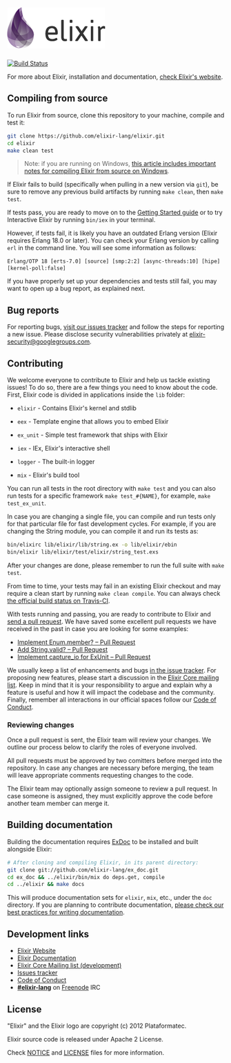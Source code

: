 ![Elixir](https://github.com/elixir-lang/elixir-lang.github.com/raw/master/images/logo/logo.png)
=========
[![Build Status](https://secure.travis-ci.org/elixir-lang/elixir.svg?branch=master
"Build Status")](https://travis-ci.org/elixir-lang/elixir)

For more about Elixir, installation and documentation,
[check Elixir's website](http://elixir-lang.org/).

## Compiling from source

To run Elixir from source, clone this repository to your machine, compile and test it:

```sh
git clone https://github.com/elixir-lang/elixir.git
cd elixir
make clean test
```

> Note: if you are running on Windows,
[this article includes important notes for compiling Elixir from source
on Windows](https://github.com/elixir-lang/elixir/wiki/Windows).

If Elixir fails to build (specifically when pulling in a new version via
`git`), be sure to remove any previous build artifacts by running
`make clean`, then `make test`.

If tests pass, you are ready to move on to the [Getting Started guide][1]
or to try Interactive Elixir by running `bin/iex` in your terminal.

However, if tests fail, it is likely you have an outdated Erlang version
(Elixir requires Erlang 18.0 or later). You can check your Erlang version
by calling `erl` in the command line. You will see some information as follows:

    Erlang/OTP 18 [erts-7.0] [source] [smp:2:2] [async-threads:10] [hipe] [kernel-poll:false]

If you have properly set up your dependencies and tests still fail,
you may want to open up a bug report, as explained next.

## Bug reports

For reporting bugs, [visit our issues tracker][2] and follow the steps
for reporting a new issue. Please disclose security vulnerabilities
privately at elixir-security@googlegroups.com.

## Contributing

We welcome everyone to contribute to Elixir and help us tackle existing issues!
To do so, there are a few things you need to know about the code. First, Elixir
code is divided in applications inside the `lib` folder:

* `elixir` - Contains Elixir's kernel and stdlib

* `eex` - Template engine that allows you to embed Elixir

* `ex_unit` - Simple test framework that ships with Elixir

* `iex` - IEx, Elixir's interactive shell

* `logger` - The built-in logger

* `mix` - Elixir's build tool

You can run all tests in the root directory with `make test` and you can
also run tests for a specific framework `make test_#{NAME}`, for example,
`make test_ex_unit`.

In case you are changing a single file, you can compile and run tests only
for that particular file for fast development cycles. For example, if you
are changing the String module, you can compile it and run its tests as:

```sh
bin/elixirc lib/elixir/lib/string.ex -o lib/elixir/ebin
bin/elixir lib/elixir/test/elixir/string_test.exs
```

After your changes are done, please remember to run the full suite with
`make test`.

From time to time, your tests may fail in an existing Elixir checkout and
may require a clean start by running `make clean compile`. You can always
check [the official build status on Travis-CI](https://travis-ci.org/elixir-lang/elixir).

With tests running and passing, you are ready to contribute to Elixir and
[send a pull request](https://help.github.com/articles/using-pull-requests/).
We have saved some excellent pull requests we have received in the past in
case you are looking for some examples:

* [Implement Enum.member? – Pull Request](https://github.com/elixir-lang/elixir/pull/992)
* [Add String.valid? – Pull Request](https://github.com/elixir-lang/elixir/pull/1058)
* [Implement capture_io for ExUnit – Pull Request](https://github.com/elixir-lang/elixir/pull/1059)

We usually keep a list of enhancements and bugs [in the issue tracker][2].
For proposing new features, please start a discussion in the
[Elixir Core mailing list][3]. Keep in mind that it is your responsibility
to argue and explain why a feature is useful and how it will impact the
codebase and the community. Finally, remember all interactions in our official
spaces follow our [Code of Conduct][7].

### Reviewing changes

Once a pull request is sent, the Elixir team will review your changes.
We outline our process below to clarify the roles of everyone involved.

All pull requests must be approved by two comitters before merged into
the repository. In case any changes are necessary before merging, the
team will leave appropriate comments requesting changes to the code.

The Elixir team may optionally assign someone to review a pull request.
In case someone is assigned, they must explicitly approve the code before
another team member can merge it.

## Building documentation

Building the documentation requires [ExDoc](https://github.com/elixir-lang/ex_doc)
to be installed and built alongside Elixir:

```sh
# After cloning and compiling Elixir, in its parent directory:
git clone git://github.com/elixir-lang/ex_doc.git
cd ex_doc && ../elixir/bin/mix do deps.get, compile
cd ../elixir && make docs
```

This will produce documentation sets for `elixir`, `mix`, etc., under
the `doc` directory. If you are planning to contribute documentation,
[please check our best practices for writing documentation](http://elixir-lang.org/docs/stable/elixir/writing-documentation.html).

## Development links

  * [Elixir Website][1]
  * [Elixir Documentation][6]
  * [Elixir Core Mailing list (development)][3]
  * [Issues tracker][2]
  * [Code of Conduct][7]
  * **[#elixir-lang][4]** on [Freenode][5] IRC

  [1]: http://elixir-lang.org
  [2]: https://github.com/elixir-lang/elixir/issues
  [3]: https://groups.google.com/group/elixir-lang-core
  [4]: https://webchat.freenode.net/?channels=#elixir-lang
  [5]: http://www.freenode.net
  [6]: http://elixir-lang.org/docs.html
  [7]: CODE_OF_CONDUCT.md

## License

"Elixir" and the Elixir logo are copyright (c) 2012 Plataformatec.

Elixir source code is released under Apache 2 License.

Check [NOTICE](NOTICE) and [LICENSE](LICENSE) files for more
information.
